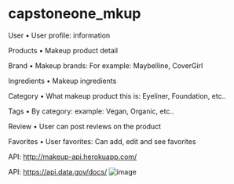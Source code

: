# capstoneone_mkup

User
•	User profile: information

Products
•	Makeup product detail

Brand
•	Makeup brands: For example: Maybelline, CoverGirl

Ingredients
•	Makeup ingredients

Category
•	What makeup product this is: Eyeliner, Foundation, etc..

Tags
•	By category: example: Vegan, Organic, etc..

Review
•	User can post reviews on the product

Favorites
•	User favorites: Can add, edit and see favorites



API: http://makeup-api.herokuapp.com/

API: https://api.data.gov/docs/
![image](https://user-images.githubusercontent.com/119833755/236383772-bc9dafdd-db8e-417d-9086-c19e40cde3f9.png)
